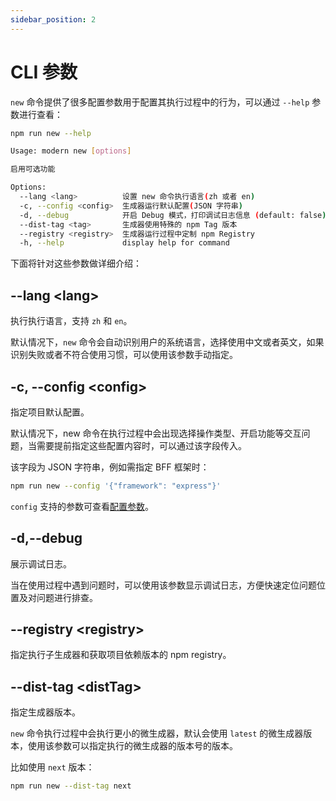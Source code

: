 ```yaml
---
sidebar_position: 2
---
```


# CLI 参数

`new` 命令提供了很多配置参数用于配置其执行过程中的行为，可以通过 `--help` 参数进行查看：

```bash
npm run new --help

Usage: modern new [options]

启用可选功能

Options:
  --lang <lang>          设置 new 命令执行语言(zh 或者 en)
  -c, --config <config>  生成器运行默认配置(JSON 字符串)
  -d, --debug            开启 Debug 模式，打印调试日志信息 (default: false)
  --dist-tag <tag>       生成器使用特殊的 npm Tag 版本
  --registry <registry>  生成器运行过程中定制 npm Registry
  -h, --help             display help for command
```

下面将针对这些参数做详细介绍：

## --lang \<lang>

执行执行语言，支持 `zh` 和 `en`。

默认情况下，`new` 命令会自动识别用户的系统语言，选择使用中文或者英文，如果识别失败或者不符合使用习惯，可以使用该参数手动指定。

## -c, --config \<config>

指定项目默认配置。

默认情况下，new 命令在执行过程中会出现选择操作类型、开启功能等交互问题，当需要提前指定这些配置内容时，可以通过该字段传入。

该字段为 JSON 字符串，例如需指定 BFF 框架时：

```bash
npm run new --config '{"framework": "express"}'
```

`config` 支持的参数可查看[配置参数](/guides/topic-detail/generator/new/config.html)。

## -d,--debug

展示调试日志。

当在使用过程中遇到问题时，可以使用该参数显示调试日志，方便快速定位问题位置及对问题进行排查。

## --registry \<registry>

指定执行子生成器和获取项目依赖版本的 npm registry。

## --dist-tag \<distTag>

指定生成器版本。

`new` 命令执行过程中会执行更小的微生成器，默认会使用 `latest` 的微生成器版本，使用该参数可以指定执行的微生成器的版本号的版本。

比如使用 `next` 版本：

```bash
npm run new --dist-tag next
```
